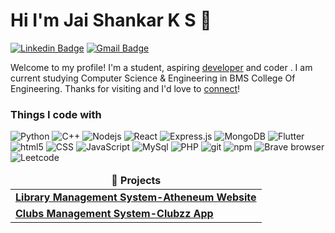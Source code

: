 # Hi I'm Jai Shankar K S 👋

[![Linkedin Badge](https://img.shields.io/badge/-jaishankarks-blue?style=flat&logo=Linkedin&logoColor=white&link=https://www.linkedin.com/in/jaishankarks/)](https://www.linkedin.com/in/jaishankarks/)
[![Gmail Badge](https://img.shields.io/badge/-jaishankar825055-c14438?style=flat&logo=Gmail&logoColor=white&link=mailto:jaishankar825055@gmail.com)](mailto:jaishankar825055@gmail.com)

Welcome to my profile! I'm a student, aspiring [developer](https://medium.com/@_jessicalim) and coder . I am current studying Computer Science & Engineering in BMS College Of Engineering. Thanks for visiting and I'd love to [connect](https://www.linkedin.com/in/jaishankarks/)!

<h3>Things I code with</h3>
<p>
  <img alt="Python" src="https://img.shields.io/badge/Python-3776AB?style=flat-square&logo=python&logoColor=white" />
  <img alt="C++" src="https://img.shields.io/badge/C%2B%2B-00599C?style=flat-square&logo=c%2B%2B&logoColor=white" />
  <img alt="Nodejs" src="https://img.shields.io/badge/-Nodejs-43853d?style=flat-square&logo=Node.js&logoColor=white" />
  <img alt="React" src="https://img.shields.io/badge/-React-45b8d8?style=flat-square&logo=react&logoColor=white" />
  <img alt="Express.js" src="https://img.shields.io/badge/Express.js-404D59?style=flat-square" />
  <img alt="MongoDB" src="https://img.shields.io/badge/-MongoDB-13aa52?style=flat-square&logo=mongodb&logoColor=white" />
  <img alt="Flutter" src="https://img.shields.io/badge/Flutter-02569B?style=flat-square&logo=flutter&logoColor=white" />
  <img alt="html5" src="https://img.shields.io/badge/-HTML5-E34F26?style=flat-square&logo=html5&logoColor=white" />
  <img alt="CSS" src="https://img.shields.io/badge/CSS-239120?&style=flat-square&logo=css3&logoColor=white" />
  <img alt="JavaScript" src="https://img.shields.io/badge/JavaScript-F7DF1E?style=flat-square&logo=javascript&logoColor=black" />
  <img alt="MySql" src="https://img.shields.io/badge/MySQL-00000F?style=flat-square&logo=mysql&logoColor=white" />
  <img alt="PHP" src="https://img.shields.io/badge/PHP-777BB4?style=flat-square&logo=php&logoColor=white" />
  <img alt="git" src="https://img.shields.io/badge/-Git-F05032?style=flat-square&logo=git&logoColor=white" />
  <img alt="npm" src="https://img.shields.io/badge/-NPM-CB3837?style=flat-square&logo=npm&logoColor=white" />
  <img alt="Brave browser" src="https://img.shields.io/badge/-Brave_Browser-FB542B?style=flat-square&logo=brave&logoColor=white" />
  <img alt="Leetcode" src="https://img.shields.io/badge/-LeetCode-FFA116?style=flat-square&logo=LeetCode&logoColor=black" />
</p>

<table>
  <thead align="center">
    <tr border: none;>
      <td><b>🎁 Projects</b></td>
    </tr>
  </thead>
  <tbody>
    <tr>
      <td><a href="https://github.com/jaishankar101/Atheneum"><b>Library Management System-Atheneum Website</b></a></td>
    </tr>
	  <tr>
      <td><a href=""><b>Clubs Management System-Clubzz App</b></a></td>
    </tr>
  </tbody>
</table>
